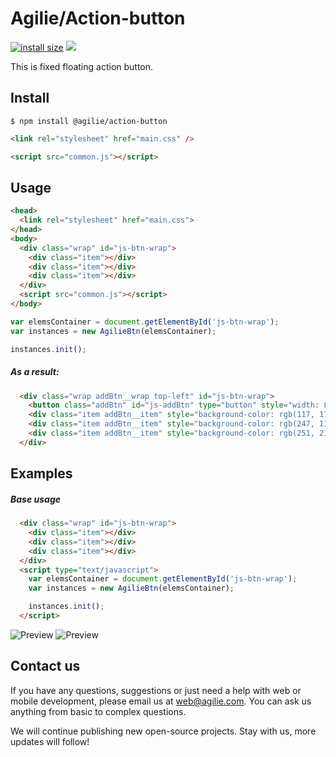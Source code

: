 # Agilie/Action-button

[![install size](https://packagephobia.now.sh/badge?p=@agilie/action-button)](https://packagephobia.now.sh/result?p=@agilie/action-button)
[![](https://img.shields.io/github/license/agilie/action-button.svg)](https://github.com/agilie/action-button/tree/master)


This is fixed floating action button.

## Install

```
$ npm install @agilie/action-button
```

```html
<link rel="stylesheet" href="main.css" />

<script src="common.js"></script>
```

## Usage

```html
<head>
  <link rel="stylesheet" href="main.css">
</head>
<body>
  <div class="wrap" id="js-btn-wrap">
    <div class="item"></div>
    <div class="item"></div>
    <div class="item"></div>
  </div>
  <script src="common.js"></script>
</body>
```

```js
var elemsContainer = document.getElementById('js-btn-wrap');
var instances = new AgilieBtn(elemsContainer);

instances.init();
```

##### As a result:

```html
  <div class="wrap addBtn__wrap top-left" id="js-btn-wrap">
    <button class="addBtn" id="js-addBtn" type="button" style="width: 80px; height: 80px; background-image: url('icons/plus_2.svg'); background-size: 30px; background-color: rgb(249, 180, 120);"></button>
    <div class="item addBtn__item" style="background-color: rgb(117, 174, 253);"></div>
    <div class="item addBtn__item" style="background-color: rgb(247, 113, 109);"></div>
    <div class="item addBtn__item" style="background-color: rgb(251, 213, 112);"></div>
  </div>
```

## Examples

##### Base usage

```html
  <div class="wrap" id="js-btn-wrap">
    <div class="item"></div>
    <div class="item"></div>
    <div class="item"></div>
  </div>
  <script type="text/javascript">
    var elemsContainer = document.getElementById('js-btn-wrap');
    var instances = new AgilieBtn(elemsContainer);

    instances.init();
  </script>
```
![Preview](examples/default/action-button_o1.png)
![Preview](examples/default/action-button_o2.png)

## Contact us
If you have any questions, suggestions or just need a help with web or mobile development, please email us at <web@agilie.com>. You can ask us anything from basic to complex questions.

We will continue publishing new open-source projects. Stay with us, more updates will follow!
